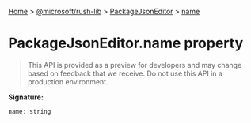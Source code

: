 [Home](./index) &gt; [@microsoft/rush-lib](./rush-lib.md) &gt; [PackageJsonEditor](./rush-lib.packagejsoneditor.md) &gt; [name](./rush-lib.packagejsoneditor.name.md)

# PackageJsonEditor.name property

> This API is provided as a preview for developers and may change based on feedback that we receive. Do not use this API in a production environment.


**Signature:**
```javascript
name: string
```
